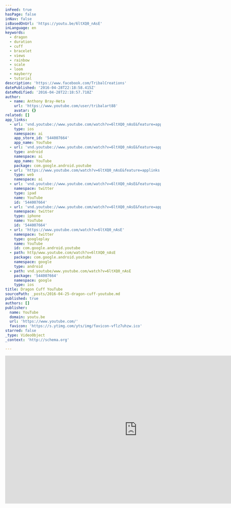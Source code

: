 ```yaml
---
inFeed: true
hasPage: false
inNav: false
isBasedOnUrl: 'https://youtu.be/6ltXQ0_nAsE'
inLanguage: en
keywords:
  - dragon
  - duration
  - cuff
  - bracelet
  - views
  - rainbow
  - scale
  - loom
  - mayberry
  - tutorial
description: 'https://www.facebook.com/TribalCreations'
datePublished: '2016-04-28T22:18:58.415Z'
dateModified: '2016-04-28T22:18:57.718Z'
author:
  - name: Anthony Bray-Heta
    url: 'https://www.youtube.com/user/tribalart88'
    avatar: {}
related: []
app_links:
  - url: 'vnd.youtube://www.youtube.com/watch?v=6ltXQ0_nAsE&feature=applinks'
    type: ios
    namespace: ai
    app_store_id: '544007664'
    app_name: YouTube
  - url: 'vnd.youtube://www.youtube.com/watch?v=6ltXQ0_nAsE&feature=applinks'
    type: android
    namespace: ai
    app_name: YouTube
    package: com.google.android.youtube
  - url: 'https://www.youtube.com/watch?v=6ltXQ0_nAsE&feature=applinks'
    type: web
    namespace: ai
  - url: 'vnd.youtube://www.youtube.com/watch?v=6ltXQ0_nAsE&feature=applinks'
    namespace: twitter
    type: ipad
    name: YouTube
    id: '544007664'
  - url: 'vnd.youtube://www.youtube.com/watch?v=6ltXQ0_nAsE&feature=applinks'
    namespace: twitter
    type: iphone
    name: YouTube
    id: '544007664'
  - url: 'https://www.youtube.com/watch?v=6ltXQ0_nAsE'
    namespace: twitter
    type: googleplay
    name: YouTube
    id: com.google.android.youtube
  - path: http/www.youtube.com/watch?v=6ltXQ0_nAsE
    package: com.google.android.youtube
    namespace: google
    type: android
  - path: vnd.youtube/www.youtube.com/watch?v=6ltXQ0_nAsE
    package: '544007664'
    namespace: google
    type: ios
title: Dragon Cuff YouTube
sourcePath: _posts/2016-04-25-dragon-cuff-youtube.md
published: true
authors: []
publisher:
  name: YouTube
  domain: youtu.be
  url: 'https://www.youtube.com/'
  favicon: 'https://s.ytimg.com/yts/img/favicon-vflz7uhzw.ico'
starred: false
_type: VideoObject
_context: 'http://schema.org'

---
```

<iframe src="https://cdn.embedly.com/widgets/media.html?src=https%3A%2F%2Fwww.youtube.com%2Fembed%2F6ltXQ0_nAsE%3Ffeature%3Doembed&amp;url=https%3A%2F%2Fwww.youtube.com%2Fwatch%3Fv%3D6ltXQ0_nAsE%26feature%3Dyoutu.be&amp;image=https%3A%2F%2Fi.ytimg.com%2Fvi%2F6ltXQ0_nAsE%2Fhqdefault.jpg&amp;key=b7d04c9b404c499eba89ee7072e1c4f7&amp;type=text%2Fhtml&amp;schema=youtube" width="854" height="480" scrolling="no" frameborder="0" allowfullscreen="" style=""></iframe>